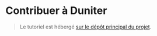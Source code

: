 # Contribuer à Duniter

> Le tutoriel est hébergé [sur le dépôt principal du projet](https://github.com/duniter/duniter/blob/master/doc/contribute-french.md).

